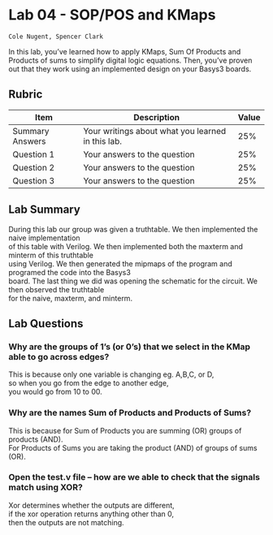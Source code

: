 # Lab 04 - SOP/POS and KMaps
	Cole Nugent, Spencer Clark

In this lab, you’ve learned how to apply KMaps, Sum Of Products and Products of
sums to simplify digital logic equations. Then, you’ve proven out that they work
using an implemented design on your Basys3 boards.

## Rubric

| Item | Description | Value |
| ---- | ----------- | ----- |
| Summary Answers | Your writings about what you learned in this lab. | 25% |
| Question 1 | Your answers to the question | 25% |
| Question 2 | Your answers to the question | 25% |
| Question 3 | Your answers to the question | 25% |

## Lab Summary

During this lab our group was given a truthtable. We then implemented the naive implementation  
of this table with Verilog. We then implemented both the maxterm and minterm of this truthtable  
using Verilog. We then generated the mipmaps of the program and programed the code into the Basys3  
board. The last thing we did was opening the schematic for the circuit. We then observed the truthtable  
for the naive, maxterm, and minterm.

## Lab Questions

### Why are the groups of 1’s (or 0’s) that we select in the KMap able to go across edges?

This is because only one variable is changing eg. A,B,C, or D,  
so when you go from the edge to another edge,  
you would go from 10 to 00. 

### Why are the names Sum of Products and Products of Sums?

This is because for Sum of Products you are summing (OR) groups of products (AND).  
For Products of Sums you are taking the product (AND) of groups of sums (OR).

### Open the test.v file – how are we able to check that the signals match using XOR?

Xor determines whether the outputs are different,  
if the xor operation returns anything other than 0,  
then the outputs are not matching.  
